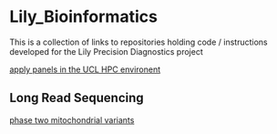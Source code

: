 # Lily_Bioinformatics

This is a collection of links to repositories holding code / instructions developed for the Lily Precision Diagnostics project

[apply panels in the UCL HPC environent](https://github.com/rkabiljo/applyPanel_UCL_cluster)


## Long Read Sequencing
[phase two mitochondrial variants](https://github.com/rkabiljo/phaseMitoVariants)
